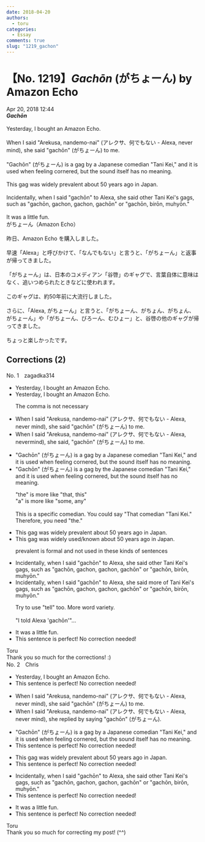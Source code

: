 ```yaml
---
date: 2018-04-20
authors:
  - toru
categories:
  - Essay
comments: true
slug: "1219_gachon"
---
```


# 【No. 1219】<strong><em>Gachōn</strong></em> (がちょーん) by Amazon Echo
<div class="date">Apr 20, 2018 12:44</div>
<div id="post"><div id="body_show_ori">
<strong><em>Gachōn</strong></em><br/><br/>Yesterday, I bought an Amazon Echo.<br/><br/>When I said "Arekusa, nandemo-nai" (アレクサ、何でもない - Alexa, never mind), she said "gachōn" (がちょーん) to me.<br/><br/>"Gachōn" (がちょーん) is a gag by a Japanese comedian "Tani Kei," and it is used when feeling cornered, but the sound itself has no meaning.<br/><br/>This gag was widely prevalent about 50 years ago in Japan.<br/><br/>Incidentally, when I said "gachōn" to Alexa, she said other Tani Kei's gags, such as "gachōn, gachon, gachon, gachōn" or "gachōn, birōn, muhyōn."<br/><br/>It was a little fun.
</div></div>

<!-- more -->

<div id="post_ja"><div id="body_show_mo">
がちょーん（Amazon Echo）<br/><br/>昨日、Amazon Echo を購入しました。<br/><br/>早速「Alexa」と呼びかけて、「なんでもない」と言うと、「がちょーん」と返事が帰ってきました。<br/><br/>「がちょーん」は、日本のコメディアン「谷啓」のギャグで、言葉自体に意味はなく、追いつめられたときなどに使われます。<br/><br/>このギャグは、約50年前に大流行しました。<br/><br/>さらに、「Alexa, がちょーん」と言うと、「がちょーん、がちょん、がちょん、がちょーん」や「がちょーん、びろーん、むひょー」と、谷啓の他のギャグが帰ってきました。<br/><br/>ちょっと楽しかったです。
</div></div>

## Corrections (2)
<div id="block"><div class="first_name"> No. 1　<span class="just_name">zagadka314</span></div><div id="block2">
<ul class="correction_field">
<li class="incorrect">Yesterday, I bought an Amazon Echo.</li>
<li class="corrected correct">
Yesterday<span class="f_gray">,</span> I bought an Amazon Echo.
<p class="correction_comment">The comma is not necessary</p>
</li>
</ul>
<ul class="correction_field">
<li class="incorrect">When I said "Arekusa, nandemo-nai" (アレクサ、何でもない - Alexa, never mind), she said "gachōn" (がちょーん) to me.</li>
<li class="corrected correct">
When I said "Arekusa, nandemo-nai" (アレクサ、何でもない - Alexa, neve<span class="f_blue">rm</span>ind), she said<span class="f_red">,</span> "gachōn" (がちょーん) to me.
</li>
</ul>
<ul class="correction_field">
<li class="incorrect">"Gachōn" (がちょーん) is a gag by a Japanese comedian "Tani Kei," and it is used when feeling cornered, but the sound itself has no meaning.</li>
<li class="corrected correct">
"Gachōn" (がちょーん) is a gag by <span class="f_red">the</span> Japanese comedian "Tani Kei," and it is used when feeling cornered, but the sound itself has no meaning.
<p class="correction_comment">"the" is more like "that, this" <br/>"a" is more like "some, any"<br/><br/>This is a specific comedian. You could say "That comedian "Tani Kei." Therefore, you need "the."</p>
</li>
</ul>
<ul class="correction_field">
<li class="incorrect">This gag was widely prevalent about 50 years ago in Japan.</li>
<li class="corrected correct">
This gag was widely <span class="f_blue">used/known </span>about 50 years ago in Japan.
<p class="correction_comment">prevalent is formal and not used in these kinds of sentences</p>
</li>
</ul>
<ul class="correction_field">
<li class="incorrect">Incidentally, when I said "gachōn" to Alexa, she said other Tani Kei's gags, such as "gachōn, gachon, gachon, gachōn" or "gachōn, birōn, muhyōn."</li>
<li class="corrected correct">
Incidentally, when I said "gachōn" to Alexa, she said <span class="f_blue">more of </span>Tani Kei's gags, such as "gachōn, gachon, gachon, gachōn" or "gachōn, birōn, muhyōn."
<p class="correction_comment">Try to use "tell" too. More word variety. <br/><br/>"I told Alexa 'gachōn'"…</p>
</li>
</ul>
<ul class="correction_field">
<li class="incorrect">It was a little fun.</li>
<li class="corrected perfect">This sentence is perfect! No correction needed!</li>
</ul>
</div><div class="name"><span class="just_name">Toru</span><br>
Thank you so much for the corrections! :)
</div>
</div>
<div id="block"><div class="first_name"> No. 2　<span class="just_name">Chris</span></div><div id="block2">
<ul class="correction_field">
<li class="incorrect">Yesterday, I bought an Amazon Echo.</li>
<li class="corrected perfect">This sentence is perfect! No correction needed!</li>
</ul>
<ul class="correction_field">
<li class="incorrect">When I said "Arekusa, nandemo-nai" (アレクサ、何でもない - Alexa, never mind), she said "gachōn" (がちょーん) to me.</li>
<li class="corrected correct">
When I said "Arekusa, nandemo-nai" (アレクサ、何でもない - Alexa, never mind), she <span class="f_blue">replied by saying</span> "gachōn" (がちょーん).
</li>
</ul>
<ul class="correction_field">
<li class="incorrect">"Gachōn" (がちょーん) is a gag by a Japanese comedian "Tani Kei," and it is used when feeling cornered, but the sound itself has no meaning.</li>
<li class="corrected perfect">This sentence is perfect! No correction needed!</li>
</ul>
<ul class="correction_field">
<li class="incorrect">This gag was widely prevalent about 50 years ago in Japan.</li>
<li class="corrected perfect">This sentence is perfect! No correction needed!</li>
</ul>
<ul class="correction_field">
<li class="incorrect">Incidentally, when I said "gachōn" to Alexa, she said other Tani Kei's gags, such as "gachōn, gachon, gachon, gachōn" or "gachōn, birōn, muhyōn."</li>
<li class="corrected perfect">This sentence is perfect! No correction needed!</li>
</ul>
<ul class="correction_field">
<li class="incorrect">It was a little fun.</li>
<li class="corrected perfect">This sentence is perfect! No correction needed!</li>
</ul>
</div><div class="name"><span class="just_name">Toru</span><br>
Thank you so much for correcting my post! (^^)
</div>
</div>
